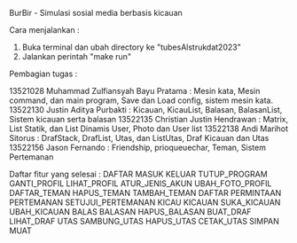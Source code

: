 BurBir - Simulasi sosial media berbasis kicauan

Cara menjalankan :
1. Buka terminal dan ubah directory ke "tubesAlstrukdat2023"
2. Jalankan perintah "make run"

Pembagian tugas :

13521028 Muhammad Zulfiansyah Bayu Pratama : Mesin kata, Mesin command, dan main program, Save dan Load config, sistem mesin kata.
13522130 Justin Aditya Purbakti : Kicauan, KicauList, Balasan, BalasanList, Sistem kicauan serta balasan
13522135 Christian Justin Hendrawan : Matrix, List Statik, dan List Dinamis User, Photo dan User list
13522138 Andi Marihot Sitorus : DrafStack, DrafList, Utas, dan ListUtas, Draf Kicauan dan Utas
13522156 Jason Fernando : Friendship, prioqueuechar, Teman, Sistem Pertemanan



Daftar fitur yang selesai :
DAFTAR
MASUK
KELUAR
TUTUP_PROGRAM
GANTI_PROFIL
LIHAT_PROFIL
ATUR_JENIS_AKUN
UBAH_FOTO_PROFIL
DAFTAR_TEMAN
HAPUS_TEMAN
TAMBAH_TEMAN
DAFTAR PERMINTAAN PERTEMANAN
SETUJUI_PERTEMANAN
KICAU
KICAUAN
SUKA_KICAUAN
UBAH_KICAUAN
BALAS
BALASAN
HAPUS_BALASAN
BUAT_DRAF
LIHAT_DRAF
UTAS
SAMBUNG_UTAS
HAPUS_UTAS
CETAK_UTAS
SIMPAN
MUAT


